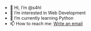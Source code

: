 - 👋 Hi, I’m @s4hl
- 👀 I’m interested in Web Development
- 🌱 I’m currently learning Python
- 📫 How to reach me: [Write an email](mailto:sahilkurmi182002@gmail.com)
 
<!---
s4hl/s4hl is a ✨ special ✨ repository because its `README.md` (this file) appears on your GitHub profile.
You can click the Preview link to take a look at your changes.
--->
